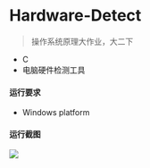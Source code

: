 # Hardware-Detect
> 操作系统原理大作业，大二下

- C
- 电脑硬件检测工具

#### 运行要求

- Windows platform

#### 运行截图

![](https://cdn.jsdelivr.net/gh/Fimon12138/img-bed@master/pic.png)